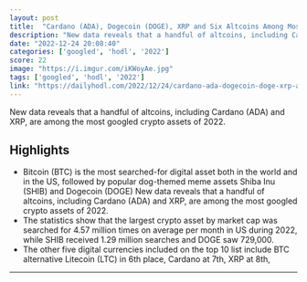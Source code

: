 ```yaml
---
layout: post
title:  "Cardano (ADA), Dogecoin (DOGE), XRP and Six Altcoins Among Most Googled Crypto Assets of 2022"
description: "New data reveals that a handful of altcoins, including Cardano (ADA) and XRP, are among the most googled crypto assets of 2022."
date: "2022-12-24 20:08:40"
categories: ['googled', 'hodl', '2022']
score: 22
image: "https://i.imgur.com/iKWoyAe.jpg"
tags: ['googled', 'hodl', '2022']
link: "https://dailyhodl.com/2022/12/24/cardano-ada-dogecoin-doge-xrp-and-six-altcoins-among-most-googled-crypto-assets-of-2022/"
---
```


New data reveals that a handful of altcoins, including Cardano (ADA) and XRP, are among the most googled crypto assets of 2022.

## Highlights

- Bitcoin (BTC) is the most searched-for digital asset both in the world and in the US, followed by popular dog-themed meme assets Shiba Inu (SHIB) and Dogecoin (DOGE) New data reveals that a handful of altcoins, including Cardano (ADA) and XRP, are among the most googled crypto assets of 2022.
- The statistics show that the largest crypto asset by market cap was searched for 4.57 million times on average per month in US during 2022, while SHIB received 1.29 million searches and DOGE saw 729,000.
- The other five digital currencies included on the top 10 list include BTC alternative Litecoin (LTC) in 6th place, Cardano at 7th, XRP at 8th,

---
